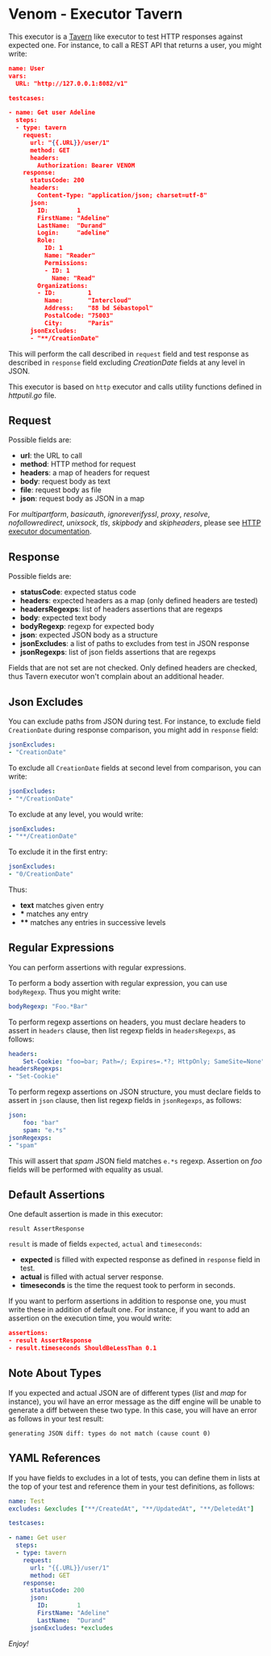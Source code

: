 # Venom - Executor Tavern

This executor is a [Tavern](https://tavern.readthedocs.io/en/latest/) like executor to test HTTP responses against expected one. For instance, to call a REST API that returns a user, you might write:

```json
name: User
vars:
  URL: "http://127.0.0.1:8082/v1"

testcases:

- name: Get user Adeline
  steps:
  - type: tavern
    request:
      url: "{{.URL}}/user/1"
      method: GET
      headers:
        Authorization: Bearer VENOM
    response:
      statusCode: 200
      headers:
        Content-Type: "application/json; charset=utf-8"
      json:
        ID:        1
        FirstName: "Adeline"
        LastName:  "Durand"
        Login:     "adeline"
        Role:
          ID: 1
          Name: "Reader"
          Permissions:
          - ID: 1
            Name: "Read"
        Organizations:
        - ID:         1
          Name:       "Intercloud"
          Address:    "88 bd Sébastopol"
          PostalCode: "75003"
          City:       "Paris"
      jsonExcludes:
      - "**/CreationDate"
```

This will perform the call described in `request` field and test response as described in `response` field excluding *CreationDate* fields at any level in JSON.

This executor is based on `http` executor and calls utility functions defined in *httputil.go* file.

## Request

Possible fields are:

- **url**: the URL to call
- **method**: HTTP method for request
- **headers**: a map of headers for request
- **body**: request body as text
- **file**: request body as file
- **json**: request body as JSON in a map

For *multipartform*, *basicauth*, *ignoreverifyssl*, *proxy*, *resolve*, *nofollowredirect*, *unixsock*, *tls*, *skipbody* and *skipheaders*, please see [HTTP executor documentation](https://github.com/ovh/venom/tree/master/executors/http).

## Response

Possible fields are:

- **statusCode**: expected status code
- **headers**: expected headers as a map (only defined headers are tested)
- **headersRegexps**: list of headers assertions that are regexps
- **body**: expected text body
- **bodyRegexp**: regexp for expected body
- **json**: expected JSON body as a structure
- **jsonExcludes**: a list of paths to excludes from test in JSON response
- **jsonRegexps**: list of json fields assertions that are regexps

Fields that are not set are not checked. Only defined headers are checked, thus Tavern executor won't complain about an additional header.

## Json Excludes

You can exclude paths from JSON during test. For instance, to exclude field `CreationDate` during response comparison, you might add in `response` field:

```yaml
jsonExcludes:
- "CreationDate"
```

To exclude all `CreationDate` fields at second level from comparison, you can write:

```yaml
jsonExcludes:
- "*/CreationDate"
```

To exclude at any level, you would write:

```yaml
jsonExcludes:
- "**/CreationDate"
```

To exclude it in the first entry:

```yaml
jsonExcludes:
- "0/CreationDate"
```

Thus:

- **text** matches given entry
- **\*** matches any entry
- **\*\*** matches any entries in successive levels

## Regular Expressions

You can perform assertions with regular expressions.

To perform a body assertion with regular expression, you can use `bodyRegexp`. Thus you might write:

```yaml
bodyRegexp: "Foo.*Bar"
```

To perform regexp assertions on headers, you must declare headers to assert in `headers` clause, then list regexp fields in `headersRegexps`, as follows:

```yaml
headers:
    Set-Cookie: "foo=bar; Path=/; Expires=.*?; HttpOnly; SameSite=None"
headersRegexps:
- "Set-Cookie"
```

To perform regexp assertions on JSON structure, you must declare fields to assert in `json` clause, then list regexp fields in `jsonRegexps`, as follows:

```yaml
json:
    foo: "bar"
    spam: "e.*s"
jsonRegexps:
- "spam"
```

This will assert that *spam* JSON field matches `e.*s` regexp. Assertion on *foo* fields will be performed with equality as usual.

## Default Assertions

One default assertion is made in this executor:

```
result AssertResponse
```

`result` is made of fields `expected`, `actual` and `timeseconds`:

- **expected** is filled with expected response as defined in `response` field in test.
- **actual** is filled with actual server response.
- **timeseconds** is the time the request took to perform in seconds.

If you want to perform assertions in addition to response one, you must write these in addition of default one. For instance, if you want to add an assertion on the execution time, you would write:

```json
assertions:
- result AssertResponse
- result.timeseconds ShouldBeLessThan 0.1
```

## Note About Types

If you expected and actual JSON are of different types (*list* and *map* for instance), you wil have an error message as the diff engine will be unable to generate a diff between these two type. In this case, you will have an error as follows in your test result:

```
generating JSON diff: types do not match (cause count 0)
```

## YAML References

If you have fields to excludes in a lot of tests, you can define them in lists at the top of your test and reference them in your test definitions, as follows:

```yaml
name: Test
excludes: &excludes ["**/CreatedAt", "**/UpdatedAt", "**/DeletedAt"]

testcases:

- name: Get user
  steps:
  - type: tavern
    request:
      url: "{{.URL}}/user/1"
      method: GET
    response:
      statusCode: 200
      json:
        ID:        1
        FirstName: "Adeline"
        LastName:  "Durand"
      jsonExcludes: *excludes
```

*Enjoy!*
